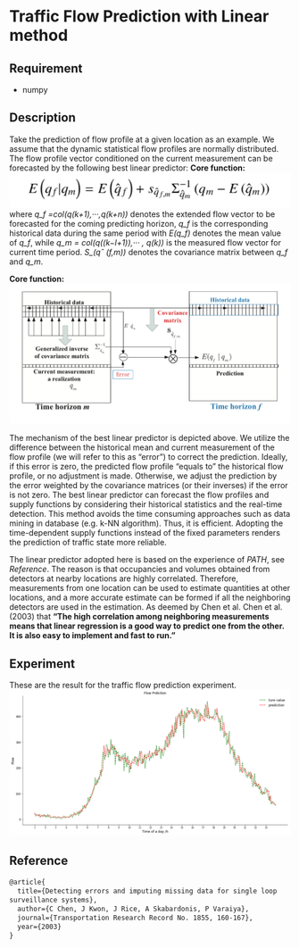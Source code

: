 # Traffic Flow Prediction with Linear method


## Requirement
- numpy    

## Description
Take the prediction of flow profile at a given location as an example. We assume that the dynamic statistical flow profiles are normally distributed. The flow profile vector conditioned on the current measurement can be forecasted by the following best linear predictor:
**Core function:**
![function](/linear_method/formula1.png)
where *q_f =col(q(k+1),···,q(k+n))* denotes the extended flow vector to be forecasted for the coming predicting horizon, *q_f* is the corresponding historical data during the same period with *E(q_f)* denotes the mean value of *q_f*, while *q_m = col(q((k−l+1)),··· , q(k))* is the measured flow vector for current time period. *S_(qˆ (f,m))* denotes the covariance matrix between *q_f* and *q_m*.

**Core function:**
![mechanism](/linear_method/description.png)


The mechanism of the best linear predictor is depicted above. We utilize the difference between the historical mean and current measurement of the flow profile (we will refer to this as “error”) to correct the prediction. Ideally, if this error is zero, the predicted flow profile “equals to” the historical flow profile, or no adjustment is made. Otherwise, we adjust the prediction by the error weighted by the covariance matrices (or their inverses) if the error is not zero. The best linear predictor can forecast the flow profiles and supply functions by considering their historical statistics and the real-time detection. This method avoids the time consuming approaches such as data mining in database (e.g. k-NN algorithm). Thus, it is efficient. Adopting the time-dependent supply functions instead of the fixed parameters renders the prediction of traffic state more reliable.


The linear predictor adopted here is based on the experience of *PATH*, see *Reference*. The reason is that occupancies and volumes obtained from detectors at nearby locations are highly correlated. Therefore, measurements from one location can be used to estimate quantities at other locations, and a more accurate estimate can be formed if all the neighboring detectors are used in the estimation. As deemed by Chen et al. Chen et al. (2003) that **“The high correlation among neighboring measurements means that linear regression is a good way to predict one from the other. It is also easy to implement and fast to run.”**

## Experiment


These are the result for the traffic flow prediction experiment.
![evaluate](/linea_method.png)

## Reference

	@article{  
	  title={Detecting errors and imputing missing data for single loop surveillance systems},  
	  author={C Chen, J Kwon, J Rice, A Skabardonis, P Varaiya},
	  journal={Transportation Research Record No. 1855, 160-167},
	  year={2003}
	}
	


